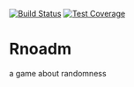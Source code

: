 [![Build Status](https://travis-ci.org/BenLubar/Rnoadm.png?branch=master)](https://travis-ci.org/BenLubar/Rnoadm)
[![Test Coverage](https://coveralls.io/repos/BenLubar/Rnoadm/badge.png?branch=master)](https://coveralls.io/r/BenLubar/Rnoadm)

Rnoadm
======

a game about randomness
